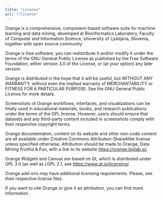 ```yaml
---
title: "License"
url: "/license"
---
```


Orange is a comprehensive, component-based software suite for machine learning and data mining, developed at Bioinformatics Laboratory, Faculty of Computer and Information Science, University of Ljubljana, Slovenia, together with open source community.

Orange is free software; you can redistribute it and/or modify it under the terms of the GNU General Public License as published by the Free Software Foundation; either version 3.0 of the License, or (at your option) any later version.

Orange is distributed in the hope that it will be useful, but WITHOUT ANY WARRANTY; without even the implied warranty of MERCHANTABILITY or FITNESS FOR A PARTICULAR PURPOSE. See the GNU General Public License for more details.

Screenshots of Orange workflows, interfaces, and visualizations can be freely used in educational materials, books, and research publications under the terms of the GPL license. However, users should ensure that datasets and any third-party content included in screenshots comply with their respective copyright terms.

Orange documentation, content on its website and other non-code content are all available under Creative Commons Attribution-ShareAlike license unless specified otherwise. Attribution should be made to Orange, Data Mining Fruitful & Fun, with a link to its website <a href="https://orange.biolab.si/">https://orange.biolab.si/</a>.

Orange Widgets and Canvas are based on Qt, which is distributed under GPL 3.0 (as well as LGPL 2.1, see <a href="https://www.qt.io/licensing/">https://www.qt.io/licensing/</a>.

Orange add-ons may have additional licensing requirements. Please, see their respective license files.

If you want to cite Orange or give it an attribution, you can find more information <Link url="/citation" name="here" />.
